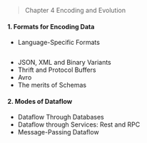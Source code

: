 > Chapter 4 Encoding and Evolution

#### 1. Formats for Encoding Data 
* Language-Specific Formats
```
```
* JSON, XML and Binary Variants
* Thrift and Protocol Buffers
* Avro
* The merits of Schemas
#### 2. Modes of Dataflow
* Dataflow Through Databases
* Dataflow through Services: Rest and RPC
* Message-Passing Dataflow
